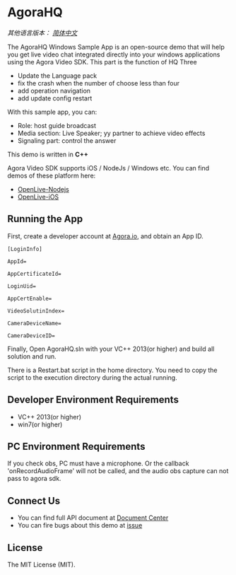 #  AgoraHQ

*其他语言版本： [简体中文](README.en.md)*

The AgoraHQ Windows Sample App is an open-source demo that will help you get live video chat integrated directly into your windows applications using the Agora Video SDK. This part is the function of HQ Three
- Update the Language pack
- fix the crash when the number of choose less than four
- add operation navigation
- add update config restart

With this sample app, you can:
- Role: host guide broadcast
- Media section: Live Speaker; yy partner to achieve video effects
- Signaling part: control the answer

This demo is written in **C++**

Agora Video SDK supports iOS / NodeJs / Windows etc. You can find demos of these platform here:

- [OpenLive-Nodejs](https://github.com/AgoraIO/HQ/tree/master/AgoraHQ-Server-Nodejs)
- [OpenLive-iOS](https://github.com/AgoraIO/HQ/tree/master/AgoraHQ-iOS-Swift)

## Running the App
First, create a developer account at [Agora.io](https://dashboard.agora.io/signin/), and obtain an App ID. 

```
[LoginInfo]

AppId=

AppCertificateId=

LoginUid=

AppCertEnable=

VideoSolutinIndex=

CameraDeviceName=

CameraDeviceID=
```

Finally, Open AgoraHQ.sln with your VC++ 2013(or higher) and build all solution and run.

There is a Restart.bat script in the home directory. You need to copy the script to the execution directory during the actual running.

## Developer Environment Requirements
* VC++ 2013(or higher)
* win7(or higher)

## PC Environment Requirements

If you check obs, PC must have a microphone. Or the callback 'onRecordAudioFrame' will not be called, and the audio obs capture can not pass to agora sdk.

## Connect Us

- You can find full API document at [Document Center](https://docs.agora.io/en/)
- You can fire bugs about this demo at [issue](https://github.com/AgoraIO/OpenLive-Windows/issues)

## License

The MIT License (MIT).

